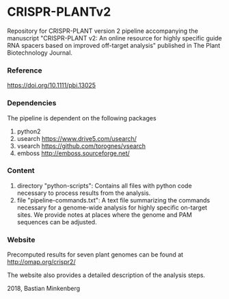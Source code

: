 # CRISPR-PLANTv2
Repository for CRISPR-PLANT version 2 pipeline accompanying the manuscript "CRISPR-PLANT v2: An online resource for highly specific guide RNA spacers based on improved off-target analysis" published in The Plant Biotechnology Journal.
### Reference
https://doi.org/10.1111/pbi.13025

### Dependencies
The pipeline is dependent on the following packages
1. python2
2. usearch https://www.drive5.com/usearch/
3. vsearch https://github.com/torognes/vsearch
4. emboss http://emboss.sourceforge.net/

### Content
1. directory "python-scripts": Contains all files with python code necessary to process results from the analysis.
2. file "pipeline-commands.txt": A text file summarizing the commands necessary for a genome-wide analysis for highly specific on-target sites. We provide notes at places where the genome and PAM sequences can be adjusted.

### Website
Precomputed results for seven plant genomes can be found at http://omap.org/crispr2/

The website also provides a detailed description of the analysis steps.

2018, Bastian Minkenberg
